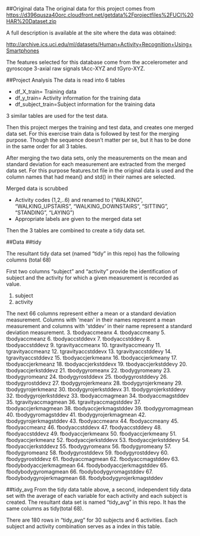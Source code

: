 ##Original data
The original data for this project comes from 
https://d396qusza40orc.cloudfront.net/getdata%2Fprojectfiles%2FUCI%20HAR%20Dataset.zip

A full description is available at the site where the data was obtained:

http://archive.ics.uci.edu/ml/datasets/Human+Activity+Recognition+Using+Smartphones


The features selected for this database come from the accelerometer and gyroscope 3-axial raw signals tAcc-XYZ and tGyro-XYZ. 

##Project Analysis
The data is read into 6 tables
* df_X_train= Training data 
* df_y_train= Activity information for the training data
* df_subject_train=Subject information for the training data

3 similar tables are used for the test data. 

Then this project merges the training and test data, and creates one merged data set. For this exercise train data is followed by test for the merging purpose. Though the sequence doesn’t matter per se, but it has to be done in the same order for all 3 tables.

After merging the two data sets, only the measurements on the mean and standard deviation for each measurement are extracted from the merged data set.
For this purpose features.txt file in the original data is used and the column names that had mean() and std() in their names are selected.

Merged data is scrubbed
* Activity codes (1,2,..6) and renamed to (“WALKING”, “WALKING_UPSTAIRS”, “WALKING_DOWNSTAIRS”, “SITTING”, “STANDING”, “LAYING”)
* Appropriate labels are given to the merged data set

Then the 3 tables are combined to create a tidy data set.

##Data
##tidy

The resultant tidy data set (named “tidy” in this repo) has the following columns (total 68)

First two columns “subject” and “activity” provide the identification of subject and the activity for which a given measurement is recorded as value.

1. subject
2. activity

The next 66 columns represent either a mean or a standard deviation measurement. Columns with 'mean' in their names represent a mean measurement and columns with 'stddev' in their name represent a standard deviation measurement.
3. tbodyaccmeanx
4. tbodyaccmeany
5. tbodyaccmeanz
6. tbodyaccstddevx
7. tbodyaccstddevy
8. tbodyaccstddevz
9. tgravityaccmeanx
10. tgravityaccmeany
11.	tgravityaccmeanz
12.	tgravityaccstddevx
13.	tgravityaccstddevy
14.	tgravityaccstddevz
15.	tbodyaccjerkmeanx
16.	tbodyaccjerkmeany
17.	tbodyaccjerkmeanz
18.	tbodyaccjerkstddevx
19.	tbodyaccjerkstddevy
20.	tbodyaccjerkstddevz
21.	tbodygyromeanx
22.	tbodygyromeany
23.	tbodygyromeanz
24.	tbodygyrostddevx
25.	tbodygyrostddevy
26.	tbodygyrostddevz
27.	tbodygyrojerkmeanx
28.	tbodygyrojerkmeany
29.	tbodygyrojerkmeanz
30.	tbodygyrojerkstddevx
31.	tbodygyrojerkstddevy
32.	tbodygyrojerkstddevz
33.	tbodyaccmagmean
34.	tbodyaccmagstddev
35.	tgravityaccmagmean
36.	tgravityaccmagstddev
37.	tbodyaccjerkmagmean
38.	tbodyaccjerkmagstddev
39.	tbodygyromagmean
40.	tbodygyromagstddev
41.	tbodygyrojerkmagmean
42.	tbodygyrojerkmagstddev
43.	fbodyaccmeanx
44.	fbodyaccmeany
45.	fbodyaccmeanz
46.	fbodyaccstddevx
47.	fbodyaccstddevy
48.	fbodyaccstddevz
49.	fbodyaccjerkmeanx
50.	fbodyaccjerkmeany
51.	fbodyaccjerkmeanz
52.	fbodyaccjerkstddevx
53.	fbodyaccjerkstddevy
54.	fbodyaccjerkstddevz
55.	fbodygyromeanx
56.	fbodygyromeany
57.	fbodygyromeanz
58.	fbodygyrostddevx
59.	fbodygyrostddevy
60.	fbodygyrostddevz
61.	fbodyaccmagmean
62.	fbodyaccmagstddev
63.	fbodybodyaccjerkmagmean
64.	fbodybodyaccjerkmagstddev
65.	fbodybodygyromagmean
66.	fbodybodygyromagstddev
67.	fbodybodygyrojerkmagmean
68.	fbodybodygyrojerkmagstddev



##tidy_avg
From the tidy data table above, a second, independent tidy data set with the average of each variable for each activity and each subject is created.
The resultant data set is named “tidy_avg” in this repo. It has the same columns as tidy(total 68).

There are 180 rows in “tidy_avg” for 30 subjects and 6 activities. Each subject and activity combination serves as a index in this table.



